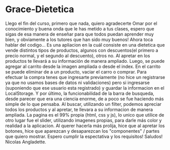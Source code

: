 # Grace-Dietetica
Llego el fin del curso, primero que nada, quiero agradecerte Omar por el conocimiento y buena onda que le has
metido a tus clases, espero que sigas de esa manera de enseñar para que todos puedan aprender muy bien, y obviamente a los tutores que han sido muy buenos!
Ahora toca hablar del codigo...
Es una apliacion en la cuál consiste en una dietetica que vende distintos tipos de productos, algunos con descuentos(el primero a precio normal, y el segundo al descuento), 
otros no. Al apretar en los productos te llevará a su información de manera ampliado. Luego, se puede agregar al carrito desde la imagen ampliada o desde el index. En el 
carrito se puede eliminar de a un producto,  vaciar el carro o comprar. Para efectuar la compra tenes que ingresarte previamente (no hice un registrarse ya que no usamos
bases de datos ni validaciones) pero si ingresarse (suponiendo que ese usuario esta registrado) y guardar la informacion en el LocalStorage. Y por último, la funcionabilidad 
de la barra de busqueda, desde parecer que era una ciencia enorme, de a poco se fue haciendo más simple de lo que pensaba. Al buscar, utilizando un filter, podemos apreciar 
todos los productos y al apretar, te llevara a  su informacion de manera ampliada. La pagina es el 99% propia (html, css y js), lo unico que utilice de otro lugar fue el 
slider, utilizando imagenes propias, para darle más color y realidad a la aplicacion. Al querer hacerla más prolija, hice que al apretar los botones, hice que aparezcan y 
desaparezcan los "componentes" / partes que quiero mostrar.
Espero cumplir la espectativa y los requisitos!
Saludos!
Nicolas Angladette.
